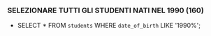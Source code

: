 ### SELEZIONARE TUTTI GLI STUDENTI NATI NEL 1990 (160)
- SELECT * FROM `students` WHERE `date_of_birth` LIKE '1990%';